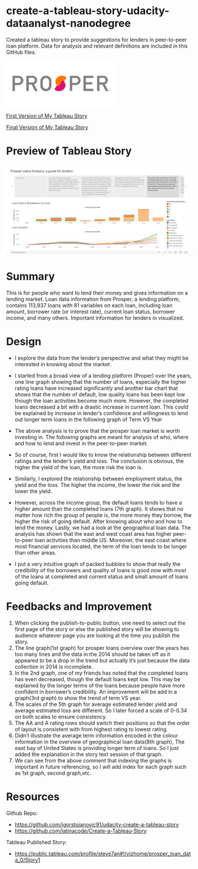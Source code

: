 # create-a-tableau-story-udacity-dataanalyst-nanodegree

Created a tableau story to provide suggestions for lenders in peer-to-peer loan platform. Data for analysis and relevant definitions are included in this GitHub files.

<img src="https://github.com/jiangxiaoxuan/create-a-tableau-story-udacity-dataanalyst-nanodegree/raw/master/prosper-logo.png" width = 300 />

[First Version of My Tableau Story](https://public.tableau.com/profile/xiaoxuan.jiang#!/vizhome/UdacityNanodegreeProsperLoansAnlaysis/Story1?publish=yes)

[Final Version of My Tableau Story](https://public.tableau.com/profile/xiaoxuan.jiang#!/vizhome/ProsperLoansAnalysisaguideforlenders/Story1?publish=yes)

# Preview of Tableau Story

<img src="https://github.com/jiangxiaoxuan/create-a-tableau-story-udacity-dataanalyst-nanodegree/raw/master/preview.png"/>

# Summary

This is for people who want to lend their money and gives information on a lending market. Loan data information from Prosper, a lending platform, contains 113,937 loans with 81 variables on each loan, including loan amount, borrower rate (or interest rate), current loan status, borrower income, and many others. Important information for lenders in visualized. 

# Design
* I explore the data from the lender’s perspective and what they might be interested in knowing about the market.
 						
* I started from a broad view of a lending platform (Proper) over the years, one line graph showing that the number of loans, especially the higher rating loans have increased significantly and another bar chart that shows that the number of default, low quality loans has been kept low though the loan activities become much more. However, the completed loans decreased a bit with a drastic increase in current loan. This could be explained by increase in lender’s confidence and willingness to lend out longer term loans in the following graph of Term VS Year
 						
* The above analysis is to prove that the prosper loan market is worth investing in. The following graphs are meant for analysis of who, where and how to lend and invest in the peer-to-peer market.
 						
* So of course, first I would like to know the relationship between different ratings and the lender’s yield and loss. The conclusion is obvious, the higher the yield of the loan, the more risk the loan is.
 						
* Similarly, I explored the relationship between employment status, the yield and the loss. The higher the income, the lower the risk and the lower the yield.

* However, across the income group, the default loans tends to have a higher amount than the completed loans (7th graph). It shows that no matter how rich the group of people is, the more money they borrow, the higher the risk of going default.
After knowing about who and how to lend the money. Lastly, we had a look at the geographical loan data. The analysis has shown that the east and west coast area has higher peer-to-peer loan activities than middle US. Moreover, the east coast where most financial services located, the term of the loan tends to be longer than other areas.

* I put a very intuitive graph of packed bubbles to show that really the credibility of the borrowers and quality of loans is good now with most of the loans at completed and current status and small amount of loans going default.

# Feedbacks and Improvement


1. When clicking the publish-to-public button, one need to select out the first page of the story or else the published story will be showing to audience whatever page you are looking at the time you publish the story.
2. The line graph(1st graph) for prosper loans overview over the years has too many lines and the data in the 2014 should be taken off as it appeared to be a drop in the trend but actually it’s just because the data collection in 2014 is incomplete.
3. In the 2nd graph, one of my friends has noted that the completed loans has even decreased, though the default loans kept low. This may be explained by the longer terms of the loans because people have more confident in borrower’s credibility. An improvement will be add in a graph(3rd graph) to show the trend of term VS year.
4. The scales of the 5th graph for average estimated lender yield and average estimated loss are different. So I later forced a scale of 0-0.34 on both scales to ensure consistency.
5. The AA and A rating rows should switch their positions so that the order of layout is consistent with from highest rating to lowest rating.
6. Didn’t illustrate the average term information encoded in the colour information in the overview of geographical loan data(8th graph), The east bay of United States is providing longer term of loans. So I just added the explanation in the story text session of that graph.
7. We can see from the above comment that indexing the graphs is important in future referencing, so I will add index for each graph such as 1st graph, second graph,etc.

# Resources

Github Repo:
* https://github.com/igorstojanovic91/udacity-create-a-tableau-story
* https://github.com/latinacode/Create-a-Tableau-Story

Tableau Published Story:
* https://public.tableau.com/profile/steve7an#!/vizhome/prosper_loan_data_0/Story1


